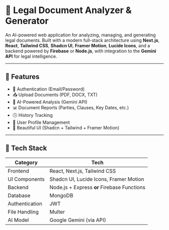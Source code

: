 # 📄 Legal Document Analyzer & Generator

An AI-powered web application for analyzing, managing, and generating legal documents. Built with a modern full-stack architecture using **Next.js**, **React**, **Tailwind CSS**, **Shadcn UI**, **Framer Motion**, **Lucide Icons**, and a backend powered by **Firebase** or **Node.js**, with integration to the **Gemini API** for legal intelligence.

---

## 🚀 Features

- 🔐 Authentication (Email/Password)
- 📤 Upload Documents (PDF, DOCX, TXT)
- 🤖 AI-Powered Analysis (Gemini API)
- 📊 Document Reports (Parties, Clauses, Key Dates, etc.)
- 🕓 History Tracking
- 👤 User Profile Management
- 🎨 Beautiful UI (Shadcn + Tailwind + Framer Motion)

---

## 🧱 Tech Stack

| Category       | Tech                               |
|----------------|------------------------------------|
| Frontend       | React, Next.js, Tailwind CSS       |
| UI Components  | Shadcn UI, Lucide Icons, Framer Motion |
| Backend        | Node.js + Express **or** Firebase Functions |
| Database       |  MongoDB |
| Authentication | JWT                     |
| File Handling  | Multer                       |
| AI Model       | Google Gemini (via API)            |
  
